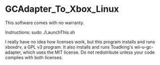 # GCAdapter_To_Xbox_Linux
This software comes with no warranty.

Instructions:
sudo ./LaunchThis.sh

I really have no idea how licenses work, but this program installs and runs xboxdrv, a GPL v3 program. It also installs and runs Toadking's wii-u-gc-adapter, which uses the MIT license. Do not redistribute unless your code complies with both licenses.
